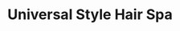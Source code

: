 ---
title: "Universal Style Hair Spa"
url: /baltimore/universal-style-hair-spa/
shop: hairdresser
---